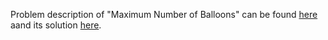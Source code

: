 Problem description of "Maximum Number of Balloons" can be found [here](https://leetcode.com/problems/maximum-number-of-balloons/) aand its solution [here](https://github.com/aurimas13/SolutionsToProblems/blob/main/LeetCode/Python%20Solutions/Maximum%20Number%20of%20Balloons/maximum.py).